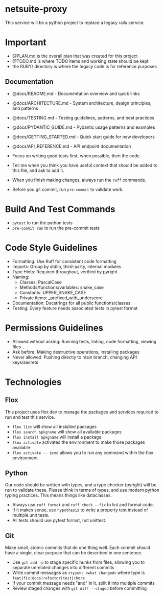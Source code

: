 # netsuite-proxy

This service will be a python project to replace a legacy rails service.

# Important

- @PLAN.md is the overall plan that was created for this project
- @TODO.md is where TODO items and working state should be kept
- the RUBY/ directory is where the legacy code is for reference purposes

## Documentation
- @docs/README.md - Documentation overview and quick links
- @docs/ARCHITECTURE.md - System architecture, design principles, and patterns
- @docs/TESTING.md - Testing guidelines, patterns, and best practices
- @docs/PYDANTIC_GUIDE.md - Pydantic usage patterns and examples
- @docs/GETTING_STARTED.md - Quick start guide for new developers
- @docs/API_REFERENCE.md - API endpoint documentation

- Focus on writing good tests first, when possible, then the code.
- Tell me when you think you have useful context that should be added to this file, and ask to add it.

- When you finish making changes, always run the `ruff` commands.
- Before you git commit, run `pre-commit` to validate work.

# Build And Test Commands

- `pytest` to run the python tests
- `pre-commit run` to run the pre-commit tests

# Code Style Guidelines

- Formatting: Use Ruff for consistent code formatting
- Imports: Group by stdlib, third-party, internal modules
- Type Hints: Required throughout, verified by pyright
- Naming:
  - Classes: PascalCase
  - Methods/functions/variables: snake_case
  - Constants: UPPER_SNAKE_CASE
  - Private items: \_prefixed_with_underscore
- Documentation: Docstrings for all public functions/classes
- Testing: Every feature needs associated tests in pytest format

# Permissions Guidelines

- Allowed without asking: Running tests, linting, code formatting, viewing files
- Ask before: Making destructive operations, installing packages
- Never allowed: Pushing directly to main branch, changing API keys/secrets

# Technologies

## Flox

This project uses flox.dev to manage the packages and services required to run and test this service.

- `flox list` will show all installed packages
- `flox search $pkgname` will show all available packages
- `flox install $pkgname` will install a package
- `flox activate` activates the environment to make those packages available
- `flox activate -- $cmd` allows you to run any command within the flox environment

## Python

Our code should be written with types, and a type checker (pyright) will be run to validate these. Please think in
terms of types, and use modern python typing practices. This means things like dataclasses.

- Always use `ruff format` and `ruff check --fix` to lint and format code.
- If it makes sense, use `hypothesis` to write a property test instead of multiple unit tests.
- All tests should use pytest format, not unittest.

## Git

Make small, atomic commits that do one thing well. Each commit should have a single, clear purpose that can be described in one sentence.

- Use `git add -p` to stage specific hunks from files, allowing you to separate unrelated changes into different commits
- Write commit messages as `<type>: <what changed>` where type is `feat|fix|docs|refactor|test|chore`
- If your commit message needs "and" in it, split it into multiple commits
- Review staged changes with `git diff --staged` before committing
